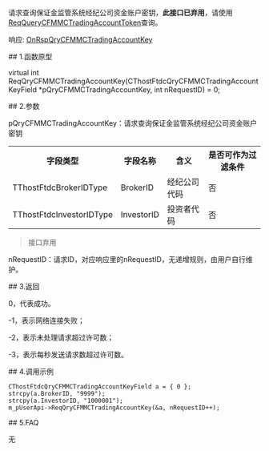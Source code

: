 <p>请求查询保证金监管系统经纪公司资金账户密钥，<strong>此接口已弃用</strong>，请使用<a href="../REQQUERYCFMMCTRADINGACCOUNTTOKEN/">ReqQueryCFMMCTradingAccountToken</a>查询。</p>
<p>响应: <a href="../../CTHOSTFTDCTRADERAPI/ONRSPQRYCFMMCTRADINGACCOUNTKEY/">OnRspQryCFMMCTradingAccountKey</a></p>
<span class="anchor" id="5ccf3997-0edd-4bbb-bc0b-d6d56c50bc43"></span>
## 1.函数原型
<p>virtual int ReqQryCFMMCTradingAccountKey(CThostFtdcQryCFMMCTradingAccountKeyField *pQryCFMMCTradingAccountKey, int nRequestID) = 0;</p>
<span class="anchor" id="d1f5d66e-7b2a-48d6-af4a-812259d7cbc6"></span>
## 2.参数
<p>pQryCFMMCTradingAccountKey：请求查询保证金监管系统经纪公司资金账户密钥</p>
<table><tr><th style="TEXT-ALIGN: center;">字段类型</th><th style="TEXT-ALIGN: center;">字段名称</th><th style="TEXT-ALIGN: center;">含义</th><th style="TEXT-ALIGN: center;">是否可作为过滤条件</th></tr><tr><td style="TEXT-ALIGN: left;">TThostFtdcBrokerIDType</td>
<td style="TEXT-ALIGN: left;">BrokerID</td>
<td style="TEXT-ALIGN: left;">经纪公司代码</td>
<td style="TEXT-ALIGN: left;">否</td>
</tr>
<tr><td style="TEXT-ALIGN: left;">TThostFtdcInvestorIDType</td>
<td style="TEXT-ALIGN: left;">InvestorID</td>
<td style="TEXT-ALIGN: left;">投资者代码</td>
<td style="TEXT-ALIGN: left;">否</td>
</tr>
</table>
<blockquote>
<p>接口弃用</p>
</blockquote>
<p>nRequestID：请求ID，对应响应里的nRequestID，无递增规则，由用户自行维护。</p>
<span class="anchor" id="6edd8191-8627-4f78-a2c9-1eca568b4761"></span>
## 3.返回
<p>0，代表成功。</p>
<p>-1，表示网络连接失败；</p>
<p>-2，表示未处理请求超过许可数；</p>
<p>-3，表示每秒发送请求数超过许可数。</p>
<span class="anchor" id="c6e8b69d-276b-489a-a518-97c41c7248bc"></span>
## 4.调用示例
<pre><code>CThostFtdcQryCFMMCTradingAccountKeyField a = { 0 };
strcpy(a.BrokerID, "9999");
strcpy(a.InvestorID, "1000001");
m_pUserApi-&gt;ReqQryCFMMCTradingAccountKey(&amp;a, nRequestID++);
</code></pre>
<span class="anchor" id="2776313e-9f29-46aa-ac2c-935a054bda95"></span>
## 5.FAQ
<p>无</p>
